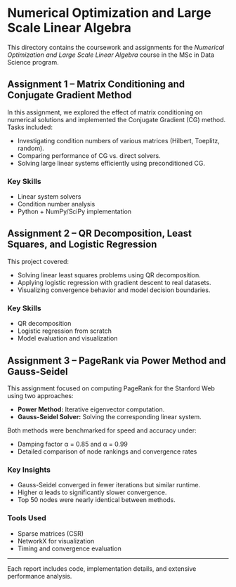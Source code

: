 # Numerical Optimization and Large Scale Linear Algebra

This directory contains the coursework and assignments for the *Numerical Optimization and Large Scale Linear Algebra* course in the MSc in Data Science program.

## Assignment 1 – Matrix Conditioning and Conjugate Gradient Method

In this assignment, we explored the effect of matrix conditioning on numerical solutions and implemented the Conjugate Gradient (CG) method. Tasks included:

- Investigating condition numbers of various matrices (Hilbert, Toeplitz, random).
- Comparing performance of CG vs. direct solvers.
- Solving large linear systems efficiently using preconditioned CG.

### Key Skills
- Linear system solvers
- Condition number analysis
- Python + NumPy/SciPy implementation

## Assignment 2 – QR Decomposition, Least Squares, and Logistic Regression

This project covered:

- Solving linear least squares problems using QR decomposition.
- Applying logistic regression with gradient descent to real datasets.
- Visualizing convergence behavior and model decision boundaries.

### Key Skills
- QR decomposition
- Logistic regression from scratch
- Model evaluation and visualization

## Assignment 3 – PageRank via Power Method and Gauss-Seidel

This assignment focused on computing PageRank for the Stanford Web using two approaches:

- **Power Method:** Iterative eigenvector computation.
- **Gauss-Seidel Solver:** Solving the corresponding linear system.

Both methods were benchmarked for speed and accuracy under:
- Damping factor α = 0.85 and α = 0.99
- Detailed comparison of node rankings and convergence rates

### Key Insights
- Gauss-Seidel converged in fewer iterations but similar runtime.
- Higher α leads to significantly slower convergence.
- Top 50 nodes were nearly identical between methods.

### Tools Used
- Sparse matrices (CSR)
- NetworkX for visualization
- Timing and convergence evaluation

---

Each report includes code, implementation details, and extensive performance analysis.
